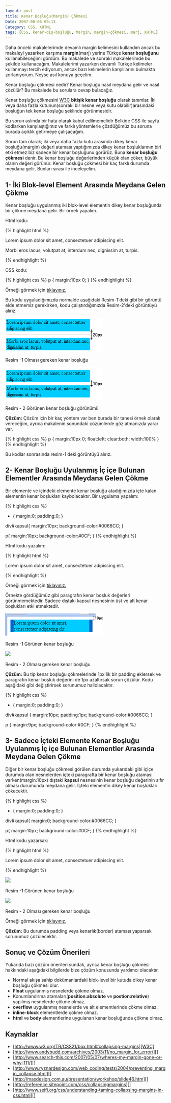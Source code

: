 ```yaml
---
layout: post
title: Kenar Boşluğu(Margin) Çökmesi
Date: 2007-08-06 09:13
Category: CSS, XHTML
tags: [CSS, kenar-dış-boşluğu, Margin, margin-çökmesi, marj, XHTML]
---
```


Daha önceki makalelerimde devamlı margin kelimesini kullandım ancak bu
makaleyi yazarken karşıma **margin**(marj) yerine Türkçe **kenar
boşluğunu** kullanabileceğimi gördüm. Bu makalede ve sonraki
makalelerimde bu şekilde kullanacağım. Makalelerimi yazarken devamlı
Türkçe kelimeler kullanmayı tercih ediyorum, ancak bazı kelimelerin
karşılılarını bulmakta zorlanıyorum. Neyse asıl konuya geçelim.

Kenar boşluğu çökmesi nedir? Kenar boşluğu nasıl meydana gelir ve nasıl
çözülür? Bu makalede bu sorulara cevap bulacağız.

Kenar boşluğu çökmesini [W3C][] **bitişik kenar boşluğu** olarak
tanımlar. İki veya daha fazla kutunun(sonraki bir nesne veya kutu
olabilir)arasındaki boşluğun tek kenar boşluğu şeklinde görünmesidir.

Bu sorun aslında bir hata olarak kabul edilmemelidir Belkide CSS ile
sayfa kodlarken karşılaştığımız ve farklı yöntemlerle çözdüğümüz bu
soruna burada açıklık getirmeye çalışacağım.

Sorun tam olarak; iki veya daha fazla kutu arasında dikey kenar
boşluğu(margin) değeri ataması yaptığımızda dikey kenar boşluklarının
biri etki etmez biz sadece bir kenar boşluğunu görürüz. Buna **kenar
boşluğu çökmesi** denir. Bu kenar boşluğu değerlerinden küçük olan
çöker, büyük olanın değeri görünür. Kenar boşluğu çökmesi bir kaç farklı
durumda meydana gelir. Bunları sırası ile inceleyelim.

## 1- İki Blok-level Element Arasında Meydana Gelen Çökme

Kenar boşluğu uygulanmış iki blok-level elementin dikey kenar boşluğunda
bir çökme meydana gelir. Bir örnek yapalım.

Html kodu:

{% highlight html %}
<p>Lorem ipsum dolor sit amet, consectetuer adipiscing elit.<p>
<p>Morbi eros lacus, volutpat at, interdum nec, dignissim at, turpis.</p>
{% endhighlight %}

CSS kodu:

{% highlight css %}
p {
	margin:10px 0;
}
{% endhighlight %}

Örneği görmek için [tıklayınız.][]

Bu kodu uyguladığımızda normalde aşağıdaki Resim-1'deki gibi bir görüntü
elde etmemiz gerekirken, kodu çalıştırdığımızda Resim-2'deki görüntüyü
alırız.

![Resim - 1][]

Resim -1 Olması gereken kenar boşluğu          

![Resim - 2][]

Resim - 2 Görünen kenar boşluğu görünümü         

**Çözüm:** Çözüm için bir kaç yöntem var ben burada bir tanesi örnek
olarak vereceğim, ayrıca makalenin sonundaki çözümlerde göz atmanızda
yarar var.

{% highlight css %}
p {
	margin:10px 0;
	float:left;
	clear:both;
	width:100%
}
{% endhighlight %}

Bu kodlar sonrasında resim-1 deki görüntüyü alırız.

## 2- Kenar Boşluğu Uyulanmış İç içe Bulunan Elementler Arasında Meydana Gelen Çökme

Bir elemente ve içindeki elemente kenar boşluğu atadığımızda içte kalan
elementin kenar boşlukları kaybolacaktır. Bir uygulama yapalım:

{% highlight css %}
* {
	margin:0;
	padding:0;
}

div#kapsul{
	margin:10px;
	background-color:#0066CC;
}

p{
	margin:10px;
	background-color:#0CF;
}
{% endhighlight %}

Html kodu yazalım:

{% highlight html %}
<div id="kapsul"> <p>Lorem ipsum dolor sit amet, consectetuer adipiscing elit.</p> </div>
{% endhighlight %}

Örneği görmek için [tıklayınız.][1]

Örnekte gördüğümüz gibi paragrafın kenar boşluk değerleri
görünmemektedir. Sadece dıştaki kapsul nesnesinin üst ve alt kenar
boşlukları etki etmektedir.

![Olması gerek kenar boşluğu görünüm][]

Resim -1 Görünen kenar boşluğu        

![][100]

Resim - 2 Olması gereken kenar boşluğu

**Çözüm:** Bu tip kenar boşluğu çökmelerinde 1px'lik bir padding
eklersek ve paragrafın kenar boşluk değerini de 1px azaltırsak sorun
çözülür. Kodu aşağıdaki gibi değiştirirsek sorunumuz hallolacaktır.

{% highlight css %}
* {
	margin:0;
	padding:0;
}

div#kapsul {
	margin:10px;
	padding:1px;
	background-color:#0066CC;
}

p {
	margin:9px;
	background-color:#0CF;
}
{% endhighlight %}

## 3- Sadece İçteki Elemente Kenar Boşluğu Uyulanmış İç içe Bulunan Elementler Arasında Meydana Gelen Çökme

Diğer bir kenar boşluğu çökmesi görülen durumda yukarıdaki gibi içiçe
durumda olan nesnelerden içteki paragrafta bir kenar boşluğu ataması
varken(margin:10px) dıştaki **kapsul** nesnesinin kenar boşluğu
değerinin sıfır olması durumunda meydana gelir. İçteki elementin dikey
kenar boşlukları çökecektir.

{% highlight css %}
* {
	margin:0;
	padding:0;
}

div#kapsul{
	margin:0;
	background-color:#0066CC;
}

p{
	margin:10px;
	background-color:#0CF;
}
{% endhighlight %}

Html kodu yazarsak:

{% highlight html %}
<div id="kapsul"> <p>Lorem ipsum dolor sit amet, consectetuer adipiscing elit.</p> </div>
{% endhighlight %}

![][2]

Resim -1 Görünen kenar boşluğu        

![][3]

Resim - 2 Olması gereken kenar boşluğu     

Örneği görmek için [tıklayınız.][4]

**Çözüm:** Bu durumda padding veya kenarlık(border) ataması yaparsak
sorunumuz çözülecektir.

## Sonuç ve Çözüm Önerileri

Yukarıda bazı çözüm önerileri sundak, ayrıca kenar boşluğu çökmesi
hakkındaki aşağıdaki bilgilerde bize çözüm konusunda yardımcı olacaktır.

-   Normal akışa sahip dokümanlardaki blok-level bir kutuda dikey kenar
    boşluğu çökmesi olur.
-   **Float** uygulanmış nesnelerde çökme olmaz.
-   Konumlandırma atamaları(**position:absolute** ve
    **postion:relative**) yapılmış nesnelerde çökme olmaz.
-   **overflow** uygulanmış nesnelerde ve alt elementlerinde çökme
    olmaz.
-   **inline-block** elementlerde çökme olmaz.
-   **html** ve **body** elementlerine uygulanan kenar boşluğunda çökme
    olmaz.

## Kaynaklar

-   [http://www.w3.org/TR/CSS21/box.html#collapsing-margins][W3C]
-   [http://www.andybudd.com/archives/2003/11/no_margin_for_error/][]
-   [http://www.search-this.com/2007/05/07/wheres-my-margin-gone-or-why-111/][]
-   [http://www.ryznardesign.com/web_coding/tests/2004/preventing_margin_collapse.html][]
-   [http://maxdesign.com.au/presentation/workshop/slide46.htm][]
-   [http://reference.sitepoint.com/css/collapsingmargins][]
-   [http://www.seifi.org/css/understanding-taming-collapsing-margins-in-css.html][]


  [W3C]: http://www.w3.org/TR/CSS21/box.html#collapsing-margins
  [tıklayınız.]: /dokumanlar/margin_cokmesi_01.html
    "Kenar boşluğu çökmesi"
  [Resim - 1]: /images/margin_cokmesi2.gif
  [Resim - 2]: /images/margin_cokmesi1.gif
  [1]: /dokumanlar/margin_cokmesi_02.html
  [Olması gerek kenar boşluğu görünüm]: /images/margin_cokmesi21.gif
  [100]: /images/margin_cokmesi22.gif
  [2]: /images/margin_cokmesi31.gif
  [3]: /images/margin_cokmesi32.gif
  [4]: /dokumanlar/margin_cokmesi_03.html
  [http://www.andybudd.com/archives/2003/11/no_margin_for_error/]: http://www.andybudd.com/archives/2003/11/no_margin_for_error/
  [http://www.search-this.com/2007/05/07/wheres-my-margin-gone-or-why-111/]: http://www.search-this.com/2007/05/07/wheres-my-margin-gone-or-why-111/
  [http://www.ryznardesign.com/web_coding/tests/2004/preventing_margin_collapse.html]: http://www.ryznardesign.com/web_coding/tests/2004/preventing_margin_collapse.html
  [http://maxdesign.com.au/presentation/workshop/slide46.htm]: http://maxdesign.com.au/presentation/workshop/slide46.htm
  [http://reference.sitepoint.com/css/collapsingmargins]: http://reference.sitepoint.com/css/collapsingmargins
  [http://www.seifi.org/css/understanding-taming-collapsing-margins-in-css.html]: http://www.seifi.org/css/understanding-taming-collapsing-margins-in-css.html

